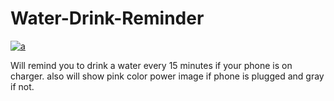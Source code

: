 # Water-Drink-Reminder
<a href="https://imgflip.com/gif/3hoqcn"><img src="https://i.imgflip.com/3hoqcn.gif" title="a"/></a>

Will remind you to drink a water every 15 minutes if your phone is on charger. also will show pink color power image if phone is plugged and gray if not.
